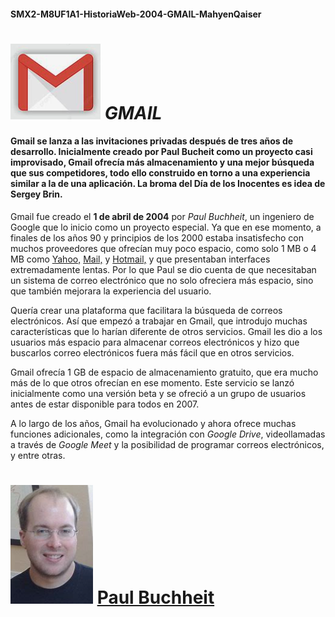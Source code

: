 #### SMX2-M8UF1A1-HistoriaWeb-2004-GMAIL-MahyenQaiser

# ![GMAIL](https://github.com/MahyenQ/SMX2-M8UF1A1-HistoriaWeb-2004-GMAIL-MahyenQaiser/blob/main/Gmail.jpg.png) *GMAIL*

#### Gmail se lanza a las invitaciones privadas después de tres años de desarrollo. Inicialmente creado por Paul Bucheit como un proyecto casi improvisado, Gmail ofrecía más almacenamiento y una mejor búsqueda que sus competidores, todo ello construido en torno a una experiencia similar a la de una aplicación. La broma del Día de los Inocentes es idea de Sergey Brin.

Gmail fue creado el **1 de abril de 2004** por *Paul Buchheit*, un ingeniero de Google que lo inicio como un proyecto especial. Ya que en ese momento, a finales de los años 90 y principios de los 2000 estaba insatisfecho con muchos proveedores que ofrecían muy poco espacio, como solo 1 MB o 4 MB como [Yahoo,](https://es.wikipedia.org/wiki/Yahoo!) [Mail,](https://es.wikipedia.org/wiki/Correo_electr%C3%B3nico) y [Hotmail,](https://www.arimetrics.com/glosario-digital/hotmail#:~:text=Se%20trata%20de%20un%20servicio) y que presentaban interfaces extremadamente lentas. Por lo que Paul se dio cuenta de que necesitaban un sistema de correo electrónico que no solo ofreciera más espacio, sino que también mejorara la experiencia del usuario. 

Quería crear una plataforma que facilitara la búsqueda de correos electrónicos. Así que empezó a trabajar en Gmail, que introdujo muchas características que lo harían diferente de otros servicios. Gmail les dio a los usuarios más espacio para almacenar correos electrónicos y hizo que buscarlos correo electrónicos fuera más fácil que en otros servicios. 


Gmail ofrecía 1 GB de espacio de almacenamiento gratuito, que era mucho más de lo que otros ofrecían en ese momento. Este servicio se lanzó inicialmente como una versión beta y se ofreció a un grupo de usuarios antes de estar disponible para todos en 2007.

A lo largo de los años, Gmail ha evolucionado y ahora ofrece muchas funciones adicionales, como la integración con *Google Drive*, videollamadas a través de *Google Meet* y la posibilidad de programar correos electrónicos, y entre otras.

# ![Paul](https://github.com/MahyenQ/SMX2-M8UF1A1-HistoriaWeb-2004-GMAIL-MahyenQaiser/blob/main/Paul.jpg.png) [Paul Buchheit](https://es.wikipedia.org/wiki/Paul_Buchheit)
